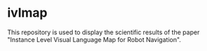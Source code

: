 # ivlmap
This repository is used to display the scientific results of the paper "Instance Level Visual Language Map for Robot Navigation".
